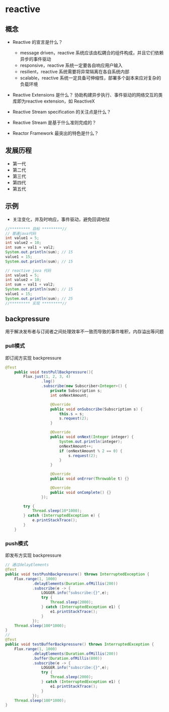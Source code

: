 # reactive

## 概念
- Reactive 的宣言是什么？
  - message driven，reactive 系统应该由松耦合的组件构成，并且它们依赖异步的事件驱动
  - responsive，reactive 系统一定要各自响应用户输入
  - resilient，reactive 系统需要将异常隔离在各自系统内部
  - scalable，reactive 系统一定具备可伸缩性，部署多个副本来应对复杂的负载环境

- Reactive Extensions 是什么？
协助构建异步执行、事件驱动的网络交互的类库即为reactive extension，如 ReactiveX

- Reactive Stream specification 的关注点是什么？
- Reactive Stream 是基于什么准则完成的？
- Reactor Framework 最突出的特色是什么？

## 发展历程

- 第一代
- 第二代
- 第三代
- 第四代
- 第五代

## 示例

- 关注变化，并及时响应，事件驱动，避免回调地狱
```java
//********* 目标 *********//
// 普通java代码
int value1 = 5;
int value2 = 10;
int sum = val1 + val2;
System.out.println(sum); // 15
value1 = 15;
System.out.println(sum); // 15

// reactive java 代码
int value1 = 5;
int value2 = 10;
int sum = val1 + val2;
System.out.println(sum); // 15
value1 = 15;
System.out.println(sum); // 25
//********* 实现 *********//

```

## backpressure
用于解决发布者与订阅者之间处理效率不一致而导致的事件堆积，内存溢出等问题

### pull模式
即订阅方实现 backpressure

```java
@Test
    public void testPullBackpressure(){
        Flux.just(1, 2, 3, 4)
                .log()
                .subscribe(new Subscriber<Integer>() {
                    private Subscription s;
                    int onNextAmount;

                    @Override
                    public void onSubscribe(Subscription s) {
                        this.s = s;
                        s.request(2);
                    }

                    @Override
                    public void onNext(Integer integer) {
                        System.out.println(integer);
                        onNextAmount++;
                        if (onNextAmount % 2 == 0) {
                            s.request(2);
                        }
                    }

                    @Override
                    public void onError(Throwable t) {}

                    @Override
                    public void onComplete() {}
                });

        try {
            Thread.sleep(10*1000);
        } catch (InterruptedException e) {
            e.printStackTrace();
        }
    }
```
### push模式
即发布方实现 backpressure

```java
// 通过delayElements
@Test
public void testPushBackpressure() throws InterruptedException {
    Flux.range(1, 1000)
            .delayElements(Duration.ofMillis(200))
            .subscribe(e -> {
                LOGGER.info("subscribe:{}",e);
                try {
                    Thread.sleep(2000);
                } catch (InterruptedException e1) {
                    e1.printStackTrace();
                }
            });
    Thread.sleep(100*1000);
}
//
@Test
public void testBufferBackpressure() throws InterruptedException {
    Flux.range(1, 1000)
            .delayElements(Duration.ofMillis(200))
            .buffer(Duration.ofMillis(800))
            .subscribe(e -> {
                LOGGER.info("subscribe:{}",e);
                try {
                    Thread.sleep(2000);
                } catch (InterruptedException e1) {
                    e1.printStackTrace();
                }
            });
    Thread.sleep(100*1000);
}
```

